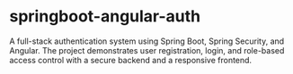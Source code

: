 # springboot-angular-auth
A full-stack authentication system using Spring Boot, Spring Security, and Angular. The project demonstrates user registration, login, and role-based access control with a secure backend and a responsive frontend.
